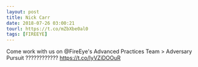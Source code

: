 ```yaml
---
layout: post
title: Nick Carr
date: 2018-07-26 03:00:21
tourl: https://t.co/mZbXbe0al0
tags: [FIREEYE]
---
```

Come work with us on @FireEye's Advanced Practices Team &gt; Adversary Pursuit
???????????? https://t.co/IyVZiDOOuR